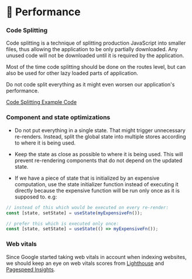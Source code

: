 # 🚄 Performance

### Code Splitting

Code splitting is a technique of splitting production JavaScript into smaller files, thus allowing the application to be only partially downloaded. Any unused code will not be downloaded until it is required by the application.

Most of the time code splitting should be done on the routes level, but can also be used for other lazy loaded parts of application.

Do not code split everything as it might even worsen our application's performance.

[Code Splitting Example Code](../src/routes/index.tsx)

### Component and state optimizations

- Do not put everything in a single state. That might trigger unnecessary re-renders. Instead, split the global state into multiple stores according to where it is being used.

- Keep the state as close as possible to where it is being used. This will prevent re-rendering components that do not depend on the updated state.

- If we have a piece of state that is initialized by an expensive computation, use the state initializer function instead of executing it directly because the expensive function will be run only once as it is supposed to. e.g:

```javascript
// instead of this which would be executed on every re-render:
const [state, setState] = useState(myExpensiveFn());

// prefer this which is executed only once:
const [state, setState] = useState(() => myExpensiveFn());
```

### Web vitals

Since Google started taking web vitals in account when indexing websites, we should keep an eye on web vitals scores from [Lighthouse](https://web.dev/measure/) and [Pagespeed Insights](https://pagespeed.web.dev/).
